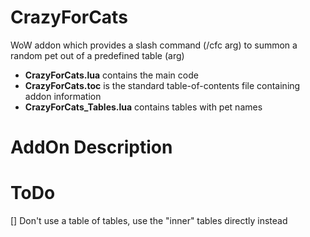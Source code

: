 # CrazyForCats
WoW addon which provides a slash command (/cfc arg) to summon a random pet out of a predefined table (arg)

- **CrazyForCats.lua** contains the main code
- **CrazyForCats.toc** is the standard table-of-contents file containing addon information
- **CrazyForCats_Tables.lua** contains tables with pet names

# AddOn Description

# ToDo
[] Don't use a table of tables, use the "inner" tables directly instead